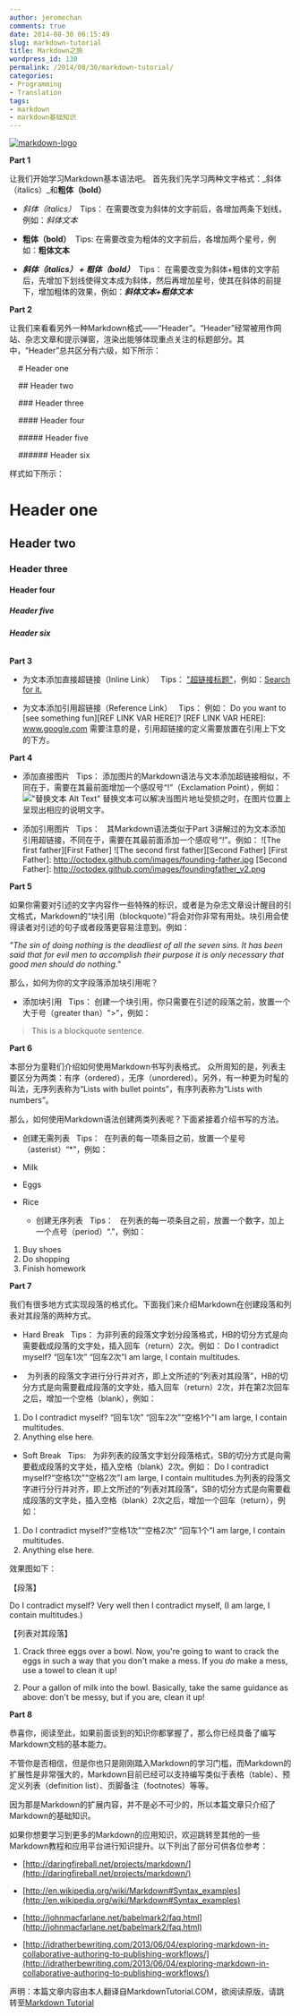 ```yaml
---
author: jeromechan
comments: true
date: 2014-08-30 06:15:49
slug: markdown-tutorial
title: Markdown之旅
wordpress_id: 130
permalink: /2014/08/30/markdown-tutorial/
categories:
- Programming
- Translation
tags:
- markdown
- markdown基础知识
---
```


[![markdown-logo](/images/2014-08-30-markdown-tutorial/markdown-logo.png)](/images/2014-08-30-markdown-tutorial/markdown-logo.png)




**Part 1**




让我们开始学习Markdown基本语法吧。 首先我们先学习两种文字格式：_斜体（italics）_和**粗体（bold）**






	
  * _斜体（italics）_
 Tips：
在需要改变为斜体的文字前后，各增加两条下划线，例如：_斜体文本_



	
  * **粗体（bold）**
 Tips:
在需要改变为粗体的文字前后，各增加两个星号，例如：**粗体文本**



	
  * **_斜体（italics） + 粗体（bold）_**
 Tips：
在需要改变为斜体+粗体的文字前后，先增加下划线使得文本成为斜体，然后再增加星号，使其在斜体的前提下，增加粗体的效果，例如：**_斜体文本+粗体文本_**




**Part 2**




让我们来看看另外一种Markdown格式——“Header”。“Header”经常被用作网站、杂志文章和提示弹窗，渲染出能够体现重点关注的标题部分。其中，“Header”总共区分有六级，如下所示：




    # Header one




    ## Header two




    ### Header three




    #### Header four




    ##### Header five




    ###### Header six




样式如下所示：





# **Header one**




## **Header two**




### **Header three**




#### **Header four**




##### **Header five**




###### **Header six**




**Part 3**






	
  * 为文本添加直接超链接（Inline Link）
  Tips：
["超链接标题"]("超链接地址")，例如：[Search for it.](www.google.com)

	
  * 为文本添加引用超链接（Reference Link）
  Tips：
例如：
Do you want to [see something fun][REF LINK VAR HERE]?
[REF LINK VAR HERE]: www.google.com
需要注意的是，引用超链接的定义需要放置在引用上下文的下方。




**Part 4**






	
  * 添加直接图片
  Tips：
添加图片的Markdown语法与文本添加超链接相似，不同在于，需要在其最前面增加一个感叹号“!”（Exclamation Point），例如：
!["替换文本 Alt Text"]("图片地址")
替换文本可以解决当图片地址受损之时，在图片位置上呈现出相应的说明文字。

	
  * 添加引用图片
  Tips：
  其Markdown语法类似于Part 3讲解过的为文本添加引用超链接，不同在于，需要在其最前面添加一个感叹号“!”。例如：
![The first father][First Father]
![The second first father][Second Father]
[First Father]: http://octodex.github.com/images/founding-father.jpg
[Second Father]: http://octodex.github.com/images/foundingfather_v2.png




**Part 5**




如果你需要对引述的文字内容作一些特殊的标识，或者是为杂志文章设计醒目的引文格式，Markdown的“块引用（blockquote）”将会对你非常有用处。块引用会使得读者对引述的句子或者段落更容易注意到。例如：




_"The sin of doing nothing is the deadliest of all the seven sins. It has been said that for evil men to accomplish their purpose it is only necessary that good men should do nothing."_




那么，如何为你的文字段落添加块引用呢？






	
  * 添加块引用
  Tips：
创建一个块引用，你只需要在引述的段落之前，放置一个大于号（greater than）">"，例如：
> This is a blockquote sentence.




**Part 6**




本部分为童鞋们介绍如何使用Markdown书写列表格式。 众所周知的是，列表主要区分为两类：有序（ordered），无序（unordered）。另外，有一种更为时髦的叫法，无序列表称为“Lists with bullet points”，有序列表称为“Lists with numbers”。




那么，如何使用Markdown语法创建两类列表呢？下面紧接着介绍书写的方法。






	
  * 创建无需列表
  Tips：
 在列表的每一项条目之前，放置一个星号（asterist）“*”，例如：
* Milk
* Eggs
* Rice

	
  * 创建无序列表
  Tips：
  在列表的每一项条目之前，放置一个数字，加上一个点号（period）“.”，例如：
1. Buy shoes
2. Do shopping
3. Finish homework




**Part 7**




我们有很多地方式实现段落的格式化。下面我们来介绍Markdown在创建段落和列表对其段落的两种方式。






	
  * Hard Break
  Tips：
为非列表的段落文字划分段落格式，HB的切分方式是向需要截成段落的文字处，插入回车（return）2次。例如：
Do I contradict myself?
“回车1次”
“回车2次”I am large, I contain multitudes.

	
  *   为列表的段落文字进行分行并对齐，即上文所述的“列表对其段落”，HB的切分方式是向需要截成段落的文字处，插入回车（return）2次，并在第2次回车之后，增加一个空格（blank），例如：
1. Do I contradict myself?
“回车1次”
“回车2次”“空格1个”I am large, I contain multitudes.
2. Anything else here.

	
  * Soft Break
  Tips:
  为非列表的段落文字划分段落格式，SB的切分方式是向需要截成段落的文字处，插入空格（blank）2次。例如：
Do I contradict myself?“空格1次”“空格2次”I am large, I contain multitudes.为列表的段落文字进行分行并对齐，即上文所述的“列表对其段落”，SB的切分方式是向需要截成段落的文字处，插入空格（blank）2次之后，增加一个回车（return），例如：
1. Do I contradict myself?“空格1次”“空格2次”
“回车1个”I am large, I contain multitudes.
2. Anything else here.




效果图如下：




【段落】




Do I contradict myself?
Very well then I contradict myself,
(I am large, I contain multitudes.)




【列表对其段落】






	
  1. Crack three eggs over a bowl.
Now, you're going to want to crack the eggs in such a way that you don't make a mess. If you _do_ make a mess, use a towel to clean it up!

	
  2. Pour a gallon of milk into the bowl.
Basically, take the same guidance as above: don't be messy, but if you are, clean it up!




**Part 8**




恭喜你，阅读至此，如果前面谈到的知识你都掌握了，那么你已经具备了编写Markdown文档的基本能力。




不管你是否相信，但是你也只是刚刚踏入Markdown的学习门槛，而Markdown的扩展性是非常强大的，Markdown目前已经可以支持编写类似于表格（table）、预定义列表（definition list）、页脚备注（footnotes）等等。




因为那是Markdown的扩展内容，并不是必不可少的，所以本篇文章只介绍了Markdown的基础知识。




如果你想要学习到更多的Markdown的应用知识，欢迎跳转至其他的一些Markdown教程和应用平台进行知识提升。以下列出了部分可供各位参考：






	
  * [http://daringfireball.net/projects/markdown/](http://daringfireball.net/projects/markdown/)

	
  * [http://en.wikipedia.org/wiki/Markdown#Syntax_examples](http://en.wikipedia.org/wiki/Markdown#Syntax_examples)

	
  * [http://johnmacfarlane.net/babelmark2/faq.html](http://johnmacfarlane.net/babelmark2/faq.html)

	
  * [http://idratherbewriting.com/2013/06/04/exploring-markdown-in-collaborative-authoring-to-publishing-workflows/](http://idratherbewriting.com/2013/06/04/exploring-markdown-in-collaborative-authoring-to-publishing-workflows/)




声明：本篇文章内容由本人翻译自MarkdownTutorial.COM，欲阅读原版，请跳转至[Markdown Tutorial](http://markdowntutorial.com/)
